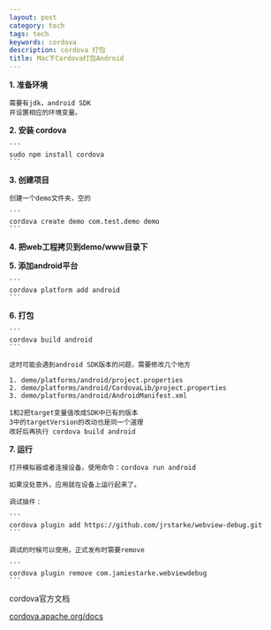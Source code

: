 ```yaml
---
layout: post
category: tech
tags: tech
keywords: cordova
description: cordova 打包
title: Mac下Cordova打包Android
---
```


<b>1. 准备环境</b>

   	需要有jdk，android SDK
   	并设置相应的环境变量。

<b> 2. 安装 cordova </b>

	```
	sudo npm install cordova
	```

<b> 3. 创建项目 </b>

	创建一个demo文件夹，空的

	```
	cordova create demo com.test.demo demo
	```

<b> 4. 把web工程拷贝到demo/www目录下 </b>

<b> 5. 添加android平台 </b>

	```
	cordova platform add android
	```

<b> 6. 打包 </b>

	```
	cordova build android 
	```

	这时可能会遇到android SDK版本的问题，需要修改几个地方

	1. demo/platforms/android/project.properties
	2. demo/platforms/android/CordovaLib/project.properties
	3. demo/platforms/android/AndroidManifest.xml

	1和2把target变量值改成SDK中已有的版本
	3中的targetVersion的改动也是同一个道理
	改好后再执行 cordova build android

<b> 7. 运行 </b>

	打开模拟器或者连接设备，使用命令：cordova run android

	如果没处意外，应用就在设备上运行起来了。

	调试插件：

	```
	cordova plugin add https://github.com/jrstarke/webview-debug.git
	```

	调试的时候可以使用，正式发布时需要remove

	```
	cordova plugin remove com.jamiestarke.webviewdebug
	```


cordova官方文档

[cordova.apache.org/docs](http://cordova.apache.org/docs)




